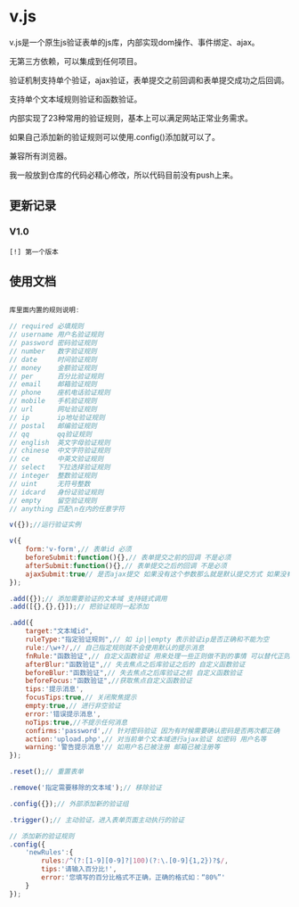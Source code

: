 v.js
====

v.js是一个原生js验证表单的js库，内部实现dom操作、事件绑定、ajax。

无第三方依赖，可以集成到任何项目。

验证机制支持单个验证，ajax验证，表单提交之前回调和表单提交成功之后回调。

支持单个文本域规则验证和函数验证。

内部实现了23种常用的验证规则，基本上可以满足网站正常业务需求。

如果自己添加新的验证规则可以使用.config()添加就可以了。


兼容所有浏览器。

我一般放到仓库的代码必精心修改，所以代码目前没有push上来。

## 更新记录

### V1.0

    [!] 第一个版本

## 使用文档

```javascript

库里面内置的规则说明:

// required 必填规则
// username 用户名验证规则
// password 密码验证规则
// number   数字验证规则
// date     时间验证规则
// money    金额验证规则
// per      百分比验证规则
// email    邮箱验证规则
// phone    座机电话验证规则
// mobile   手机验证规则
// url      网址验证规则
// ip       ip地址验证规则
// postal   邮编验证规则
// qq       qq验证规则
// english  英文字母验证规则
// chinese  中文字符验证规则
// ce       中英文验证规则
// select   下拉选择验证规则
// integer  整数验证规则
// uint     无符号整数
// idcard   身份证验证规则
// empty    留空验证规则
// anything 匹配\n在内的任意字符

v({});//运行验证实例

v({
    form:'v-form',// 表单id 必须
    beforeSubmit:function(){},// 表单提交之前的回调 不是必须
    afterSubmit:function(){},// 表单提交之后的回调 不是必须
    ajaxSubmit:true// 是否ajax提交 如果没有这个参数那么就是默认提交方式 如果没有特殊情况建议默认提交方式
});

.add({});// 添加需要验证的文本域 支持链式调用
.add([{},{},{}]);// 把验证规则一起添加

.add({
    target:"文本域id",
    ruleType:"指定验证规则",// 如 ip||empty 表示验证ip是否正确和不能为空
    rule:/\w+?/,// 自己指定规则就不会使用默认的提示消息
    fnRule:"函数验证",// 自定义函数验证 用来处理一些正则做不到的事情 可以替代正则
    afterBlur:"函数验证",// 失去焦点之后库验证之后的 自定义函数验证
    beforeBlur:"函数验证",// 失去焦点之后库验证之前 自定义函数验证
    beforeFocus:"函数验证",//获取焦点自定义函数验证
    tips:'提示消息',
    focusTips:true,// 关闭聚焦提示
    empty:true,// 进行非空验证
    error:'错误提示消息',
    noTips:true,//不提示任何消息
    confirms:'password',// 针对密码验证 因为有时候需要确认密码是否两次都正确
    action:'upload.php',// 对当前单个文本域进行ajax验证 如密码 用户名等
    warning:'警告提示消息'// 如用户名已被注册 邮箱已被注册等 
});

.reset();// 重置表单

.remove('指定需要移除的文本域');// 移除验证

.config({});// 外部添加新的验证组

.trigger();// 主动验证，进入表单页面主动执行的验证

// 添加新的验证规则
.config({
    'newRules':{
        rules:/^(?:[1-9][0-9]?|100)(?:\.[0-9]{1,2})?$/,
        tips:'请输入百分比!',
        error:'您填写的百分比格式不正确，正确的格式如：“80%”'
    }
});

```